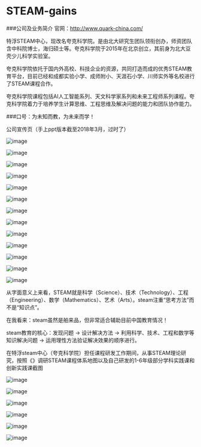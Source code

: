 # STEAM-gains

###公司及业务简介
官网：http://www.quark-china.com/

特浮STEAM中心，现改名夸克科学院。是由北大研究生团队领衔创办，师资团队含中科院博士，海归硕士等。夸克科学院于2015年在北京创立，其前身为北大豆壳少儿科学实验室。

夸克科学院依托于国内外高校、科技企业的资源，共同打造而成的优秀STEAM教育平台，目前已经和成都实验小学、成师附小、天涯石小学、川师实外等名校进行了STEAM课程合作。

夸克科学院课程包括AI人工智能系列、天文科学家系列和未来工程师系列课程。夸克科学院着力于培养学生计算思维、工程思维及解决问题的能力和团队协作能力。

###口号：为未知而教，为未来而学！

公司宣传页（手上ppt版本截至2018年3月，过时了）

![image](https://github.com/michaelwuyu/STEAM-gains/blob/master/images/65.jpg)

![image](https://github.com/michaelwuyu/STEAM-gains/blob/master/images/46.jpg)

![image](https://github.com/michaelwuyu/STEAM-gains/blob/master/images/67.jpg)

![image](https://github.com/michaelwuyu/STEAM-gains/blob/master/images/68.jpg)

![image](https://github.com/michaelwuyu/STEAM-gains/blob/master/images/70.jpg)

![image](https://github.com/michaelwuyu/STEAM-gains/blob/master/images/72.jpg)

![image](https://github.com/michaelwuyu/STEAM-gains/blob/master/images/79.jpg)

![image](https://github.com/michaelwuyu/STEAM-gains/blob/master/images/80.jpg)

![image](https://github.com/michaelwuyu/STEAM-gains/blob/master/images/81.jpg)

![image](https://github.com/michaelwuyu/STEAM-gains/blob/master/images/87.jpg)

![image](https://github.com/michaelwuyu/STEAM-gains/blob/master/images/91.jpg)

![image](https://github.com/michaelwuyu/STEAM-gains/blob/master/images/97.jpg)

![image](https://github.com/michaelwuyu/STEAM-gains/blob/master/images/151.jpg)

从字面意义上来看，STEAM就是科学（Science）、技术（Technology）、工程（Engineering）、数学（Mathematics）、艺术（Arts）。steam注重“思考方法”而不是“知识点”。

在我看来：steam虽然是舶来品，但非常适合辅助目前中国教育情况！

steam教育的核心：发现问题 → 设计解决方法 → 利用科学、技术、工程和数学等知识解决问题 → 运用理性方法验证解决效果的顺序进行。

在特浮steam中心（夸克科学院）担任课程研发工作期间，从事STEAM理论研究，按照《》调研STEAM课程体系地图以及自己研发的1-6年级部分学科实践课和创新实践课截图

![image](https://github.com/michaelwuyu/STEAM-gains/blob/master/images/3.jpg)

![image](https://github.com/michaelwuyu/STEAM-gains/blob/master/images/2.jpg)

![image](https://github.com/michaelwuyu/STEAM-gains/blob/master/images/1.jpg)

![image](https://github.com/michaelwuyu/STEAM-gains/blob/master/images/123.jpg)

![image](https://github.com/michaelwuyu/STEAM-gains/blob/master/images/422.jpg)

![image](https://github.com/michaelwuyu/STEAM-gains/blob/master/images/853.jpg)
